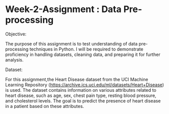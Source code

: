 # Week-2-Assignment : Data Pre-processing

Objective:

The purpose of this assignment is to test understanding of data pre-processing techniques in Python. I will be required to demonstrate proficiency in handling datasets, cleaning data, and preparing it for further analysis.

Dataset:

For this assignment,the Heart Disease dataset from the UCI Machine Learning Repository (https://archive.ics.uci.edu/ml/datasets/Heart+Disease) is used. The dataset contains information on various attributes related to heart disease, such as age, sex, chest pain type, resting blood pressure, and cholesterol levels. The goal is to predict the presence of heart disease in a patient based on these attributes.

